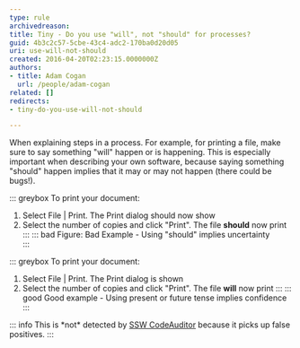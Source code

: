 ```yaml
---
type: rule
archivedreason: 
title: Tiny - Do you use "will", not "should" for processes?
guid: 4b3c2c57-5cbe-43c4-adc2-170ba0d20d05
uri: use-will-not-should
created: 2016-04-20T02:23:15.0000000Z
authors:
- title: Adam Cogan
  url: /people/adam-cogan
related: []
redirects:
- tiny-do-you-use-will-not-should

---
```


When explaining steps in a process. For example, for printing a file, make sure to say something "will" happen or is happening. This is especially important when describing your own software, because saying something "should" happen implies that it may or may not happen (there could be bugs!).

<!--endintro-->

::: greybox
To print your document:  
1. Select File | Print. The Print dialog should now show  
2. Select the number of copies and click "Print". The file **should** now print 
:::
::: bad
Figure: Bad Example - Using "should" implies uncertainty  
:::

::: greybox
To print your document:   
1. Select File | Print. The Print dialog is shown  
2. Select the number of copies and click "Print". The file **will** now print
:::
::: good
Good example - Using present or future tense implies confidence  
:::

::: info
This is \*not\* detected by [SSW CodeAuditor](https://codeauditor.com) because it picks up false positives.
:::
